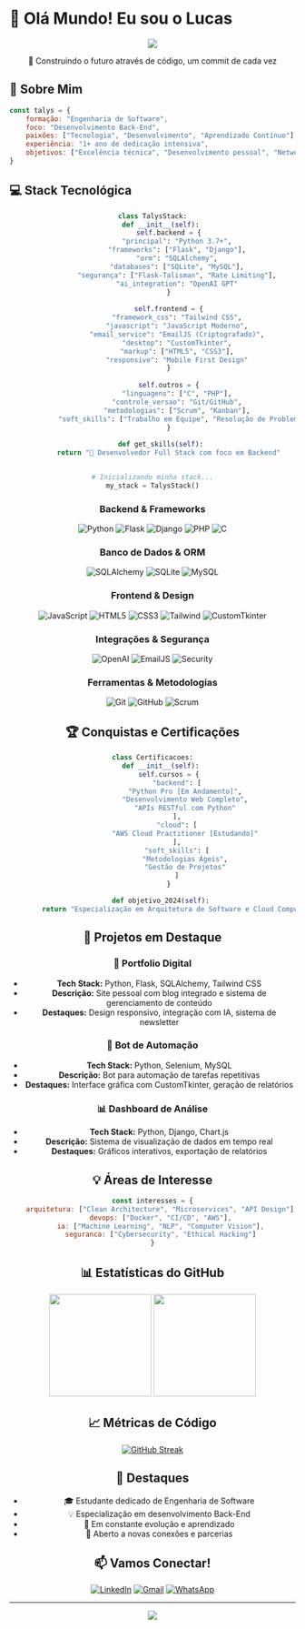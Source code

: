 # 👋 Olá Mundo! Eu sou o Lucas

<div align="center">
  <img src="https://readme-typing-svg.herokuapp.com/?color=9745f5&size=32&center=true&vCenter=true&width=600&height=50&linesApaixonado+por+Tecnologia" />
</div>

<div align="center">
  <p>🚀 Construindo o futuro através de código, um commit de cada vez</p>
</div>

## 🎯 Sobre Mim

```javascript
const talys = {
    formação: "Engenharia de Software",
    foco: "Desenvolvimento Back-End",
    paixões: ["Tecnologia", "Desenvolvimento", "Aprendizado Contínuo"],
    experiência: "1+ ano de dedicação intensiva",
    objetivos: ["Excelência técnica", "Desenvolvimento pessoal", "Networking"]
}
```

## 💻 Stack Tecnológica

<div align="center">

```python
class TalysStack:
    def __init__(self):
        self.backend = {
            "principal": "Python 3.7+",
            "frameworks": ["Flask", "Django"],
            "orm": "SQLAlchemy",
            "databases": ["SQLite", "MySQL"],
            "segurança": ["Flask-Talisman", "Rate Limiting"],
            "ai_integration": "OpenAI GPT"
        }
        
        self.frontend = {
            "framework_css": "Tailwind CSS",
            "javascript": "JavaScript Moderno",
            "email_service": "EmailJS (Criptografado)",
            "desktop": "CustomTkinter",
            "markup": ["HTML5", "CSS3"],
            "responsive": "Mobile First Design"
        }
        
        self.outros = {
            "linguagens": ["C", "PHP"],
            "controle_versao": "Git/GitHub",
            "metodologias": ["Scrum", "Kanban"],
            "soft_skills": ["Trabalho em Equipe", "Resolução de Problemas"]
        }
        
    def get_skills(self):
        return "🚀 Desenvolvedor Full Stack com foco em Backend"


# Inicializando minha stack...
my_stack = TalysStack()
```

### Backend & Frameworks
![Python](https://img.shields.io/badge/Python_3.7+-3776AB?style=for-the-badge&logo=python&logoColor=white)
![Flask](https://img.shields.io/badge/Flask-000000?style=for-the-badge&logo=flask&logoColor=white)
![Django](https://img.shields.io/badge/Django-092E20?style=for-the-badge&logo=django&logoColor=white)
![PHP](https://img.shields.io/badge/PHP-777BB4?style=for-the-badge&logo=php&logoColor=white)
![C](https://img.shields.io/badge/C-00599C?style=for-the-badge&logo=c&logoColor=white)

### Banco de Dados & ORM
![SQLAlchemy](https://img.shields.io/badge/SQLAlchemy-D71F00?style=for-the-badge&logo=sqlite&logoColor=white)
![SQLite](https://img.shields.io/badge/SQLite-07405E?style=for-the-badge&logo=sqlite&logoColor=white)
![MySQL](https://img.shields.io/badge/MySQL-00000F?style=for-the-badge&logo=mysql&logoColor=white)

### Frontend & Design
![JavaScript](https://img.shields.io/badge/JavaScript_Moderno-F7DF1E?style=for-the-badge&logo=javascript&logoColor=black)
![HTML5](https://img.shields.io/badge/HTML5-E34F26?style=for-the-badge&logo=html5&logoColor=white)
![CSS3](https://img.shields.io/badge/CSS3-1572B6?style=for-the-badge&logo=css3&logoColor=white)
![Tailwind](https://img.shields.io/badge/Tailwind_CSS-38B2AC?style=for-the-badge&logo=tailwind-css&logoColor=white)
![CustomTkinter](https://img.shields.io/badge/CustomTkinter-FF6B6B?style=for-the-badge&logo=python&logoColor=white)

### Integrações & Segurança
![OpenAI](https://img.shields.io/badge/OpenAI_GPT-412991?style=for-the-badge&logo=openai&logoColor=white)
![EmailJS](https://img.shields.io/badge/EmailJS-FF6C37?style=for-the-badge&logo=gmail&logoColor=white)
![Security](https://img.shields.io/badge/Flask_Talisman-000000?style=for-the-badge&logo=flask&logoColor=white)

### Ferramentas & Metodologias
![Git](https://img.shields.io/badge/Git-F05032?style=for-the-badge&logo=git&logoColor=white)
![GitHub](https://img.shields.io/badge/GitHub-100000?style=for-the-badge&logo=github&logoColor=white)
![Scrum](https://img.shields.io/badge/Scrum-6DB33F?style=for-the-badge&logo=scrumalliance&logoColor=white)

## 🏆 Conquistas e Certificações

<div align="center">

```python
class Certificacoes:
    def __init__(self):
        self.cursos = {
            "backend": [
                "Python Pro [Em Andamento]",
                "Desenvolvimento Web Completo",
                "APIs RESTful com Python"
            ],
            "cloud": [
                "AWS Cloud Practitioner [Estudando]"
            ],
            "soft_skills": [
                "Metodologias Ágeis",
                "Gestão de Projetos"
            ]
        }

    def objetivo_2024(self):
        return "Especialização em Arquitetura de Software e Cloud Computing"
```

</div>

## 🚀 Projetos em Destaque

### 🌟 Portfolio Digital
- **Tech Stack:** Python, Flask, SQLAlchemy, Tailwind CSS
- **Descrição:** Site pessoal com blog integrado e sistema de gerenciamento de conteúdo
- **Destaques:** Design responsivo, integração com IA, sistema de newsletter

### 🤖 Bot de Automação
- **Tech Stack:** Python, Selenium, MySQL
- **Descrição:** Bot para automação de tarefas repetitivas
- **Destaques:** Interface gráfica com CustomTkinter, geração de relatórios

### 📊 Dashboard de Análise
- **Tech Stack:** Python, Django, Chart.js
- **Descrição:** Sistema de visualização de dados em tempo real
- **Destaques:** Gráficos interativos, exportação de relatórios

## 💡 Áreas de Interesse

```javascript
const interesses = {
    arquitetura: ["Clean Architecture", "Microservices", "API Design"],
    devops: ["Docker", "CI/CD", "AWS"],
    ia: ["Machine Learning", "NLP", "Computer Vision"],
    seguranca: ["Cybersecurity", "Ethical Hacking"]
}
```

## 📊 Estatísticas do GitHub

<div align="center">
  <img height="180em" src="https://github-readme-stats.vercel.app/api?username=Tcordeir0&show_icons=true&theme=tokyonight&include_all_commits=true&count_private=true&locale=pt-br"/>
  <img height="180em" src="https://github-readme-stats.vercel.app/api/top-langs/?username=Tcordeir0&layout=compact&langs_count=7&theme=tokyonight&locale=pt-br"/>
</div>

## 📈 Métricas de Código

<div align="center">

[![GitHub Streak](https://github-readme-streak-stats.herokuapp.com/?user=Tcordeir0&theme=tokyonight&locale=pt-br)](https://git.io/streak-stats)

</div>

## 🌟 Destaques

- 🎓 Estudante dedicado de Engenharia de Software
- 💡 Especialização em desenvolvimento Back-End
- 🌱 Em constante evolução e aprendizado
- 🤝 Aberto a novas conexões e parcerias

## 📫 Vamos Conectar!

<div align="center">

[![LinkedIn](https://img.shields.io/badge/LinkedIn-0077B5?style=for-the-badge&logo=linkedin&logoColor=white)](https://www.linkedin.com/in/talys-matheus-c-silva-b04aa42a7/)
[![Gmail](https://img.shields.io/badge/Gmail-D14836?style=for-the-badge&logo=gmail&logoColor=white)](mailto:talysmatheus12@gmail.com)
[![WhatsApp](https://img.shields.io/badge/WhatsApp-25D366?style=for-the-badge&logo=whatsapp&logoColor=white)](https://wa.me/5564999727955)

</div>

---

<div align="center">
  <img src="https://komarev.com/ghpvc/?username=Tcordeir0&color=blueviolet&style=flat-square&label=Visualizações+do+Perfil"/>
</div>
